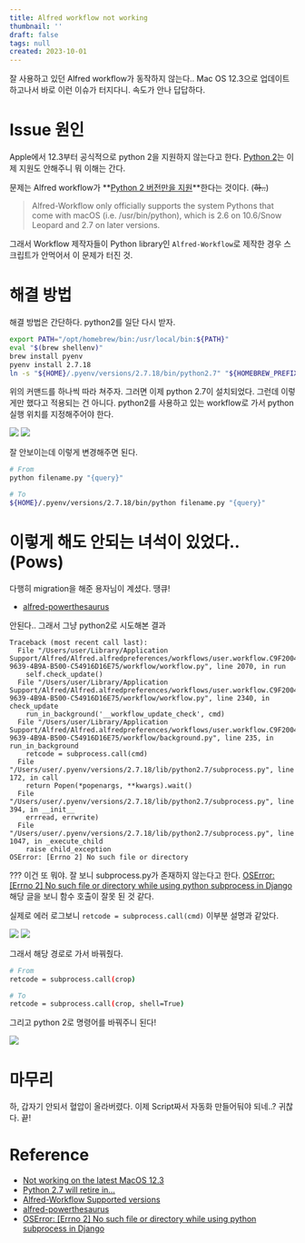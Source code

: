 ```yaml
---
title: Alfred workflow not working
thumbnail: ''
draft: false
tags: null
created: 2023-10-01
---
```


잘 사용하고 있던 Alfred workflow가 동작하지 않는다.. Mac OS 12.3으로 업데이트하고나서 바로 이런 이슈가 터지다니. 속도가 안나 답답하다.

# Issue 원인

Apple에서 12.3부터 공식적으로 python 2을 지원하지 않는다고 한다. [Python 2](https://pythonclock.org/)는 이제 지원도 안해주니 뭐 이해는 간다.

문제는 Alfred workflow가 \*\*[Python 2 버전만을 지원](https://www.deanishe.net/alfred-workflow/supported-versions.html#why-no-python-3-support)\*\*한다는 것이다. (~~하..~~)

 > 
 > Alfred-Workflow only officially supports the system Pythons that come with macOS (i.e. /usr/bin/python), which is 2.6 on 10.6/Snow Leopard and 2.7 on later versions.

그래서 Workflow 제작자들이 Python library인 `Alfred-Workflow`로 제작한 경우 스크립트가 안먹어서 이 문제가 터진 것.

# 해결 방법

해결 방법은 간단하다. python2를 일단 다시 받자.

````bash
export PATH="/opt/homebrew/bin:/usr/local/bin:${PATH}"
eval "$(brew shellenv)"
brew install pyenv
pyenv install 2.7.18
ln -s "${HOME}/.pyenv/versions/2.7.18/bin/python2.7" "${HOMEBREW_PREFIX}/bin/python"
````

위의 커맨드를 하나씩 따라 쳐주자. 그러면 이제 python 2.7이 설치되었다. 그런데 이렇게만 했다고 적용되는 건 아니다. python2를 사용하고 있는 workflow로 가서 python 실행 위치를 지정해주어야 한다.

![](TroubleShooting_01_AlfredWorkflowNotWorking_0.png)
![](TroubleShooting_01_AlfredWorkflowNotWorking_1.png)

잘 안보이는데 이렇게 변경해주면 된다.

````bash
# From
python filename.py "{query}"

# To
${HOME}/.pyenv/versions/2.7.18/bin/python filename.py "{query}"
````

# 이렇게 해도 안되는 녀석이 있었다.. (Pows)

다행히 migration을 해준 용자님이 계셨다. 땡큐!

* [alfred-powerthesaurus](https://github.com/giovannicoppola/alfred-powerthesaurus)

안된다.. 그래서 그냥 python2로 시도해본 결과

````
Traceback (most recent call last):
  File "/Users/user/Library/Application Support/Alfred/Alfred.alfredpreferences/workflows/user.workflow.C9F20046-9639-4B9A-B500-C54916D16E75/workflow/workflow.py", line 2070, in run
    self.check_update()
  File "/Users/user/Library/Application Support/Alfred/Alfred.alfredpreferences/workflows/user.workflow.C9F20046-9639-4B9A-B500-C54916D16E75/workflow/workflow.py", line 2340, in check_update
    run_in_background('__workflow_update_check', cmd)
  File "/Users/user/Library/Application Support/Alfred/Alfred.alfredpreferences/workflows/user.workflow.C9F20046-9639-4B9A-B500-C54916D16E75/workflow/background.py", line 235, in run_in_background
    retcode = subprocess.call(cmd)
  File "/Users/user/.pyenv/versions/2.7.18/lib/python2.7/subprocess.py", line 172, in call
    return Popen(*popenargs, **kwargs).wait()
  File "/Users/user/.pyenv/versions/2.7.18/lib/python2.7/subprocess.py", line 394, in __init__
    errread, errwrite)
  File "/Users/user/.pyenv/versions/2.7.18/lib/python2.7/subprocess.py", line 1047, in _execute_child
    raise child_exception
OSError: [Errno 2] No such file or directory
````

??? 이건 또 뭐야. 잘 보니 subprocess.py가 존재하지 않는다고 한다. [OSError: \[Errno 2\] No such file or directory while using python subprocess in Django](https://stackoverflow.com/questions/18962785/oserror-errno-2-no-such-file-or-directory-while-using-python-subprocess-in-dj) 해당 글을 보니 함수 호출이 잘못 된 것 같다.

실제로 에러 로그보니 `retcode = subprocess.call(cmd)` 이부분 설명과 같았다.

![](TroubleShooting_01_AlfredWorkflowNotWorking_2.png)
![](TroubleShooting_01_AlfredWorkflowNotWorking_3.png)

그래서 해당 경로로 가서 바꿔줬다.

````bash
# From
retcode = subprocess.call(crop)

# To
retcode = subprocess.call(crop, shell=True)
````

그리고 python 2로 명령어를 바꿔주니 된다!

![](TroubleShooting_01_AlfredWorkflowNotWorking_4.png)

# 마무리

하, 갑자기 안되서 혈압이 올라버렸다. 이제 Script짜서 자동화 만들어둬야 되네..? 귀찮다. 끝!

# Reference

* [Not working on the latest MacOS 12.3](https://github.com/deanishe/alfred-workflow/issues/182)
* [Python 2.7 will retire in...](https://pythonclock.org/)
* [Alfred-Workflow Supported versions](https://www.deanishe.net/alfred-workflow/supported-versions.html#why-no-python-3-support)
* [alfred-powerthesaurus](https://github.com/giovannicoppola/alfred-powerthesaurus)
* [OSError: \[Errno 2\] No such file or directory while using python subprocess in Django](https://stackoverflow.com/questions/18962785/oserror-errno-2-no-such-file-or-directory-while-using-python-subprocess-in-dj)
